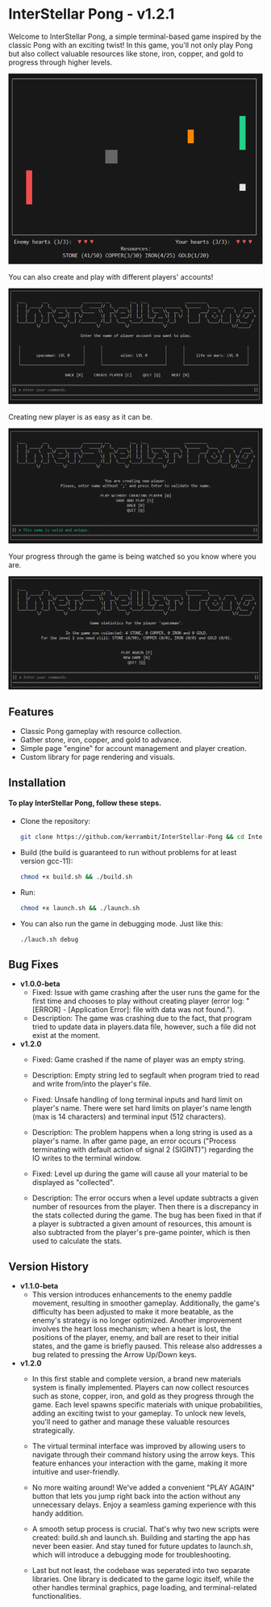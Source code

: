 # InterStellar Pong - v1.2.1

Welcome to InterStellar Pong, a simple terminal-based game inspired by the classic Pong with an exciting twist!
In this game, you'll not only play Pong but also collect valuable resources like stone, iron, copper, and gold to progress through higher levels.

![Gameplay](docs/InterstellarPongPIC1.png)

You can also create and play with different players' accounts!

![Players gallery](docs/InterstellarPongPIC2.png)

Creating new player is as easy as it can be.

![Creating new player](docs/InterstellarPongPIC3.png)

Your progress through the game is being watched so you know where you are.

![Game and player statistics](docs/InterstellarPongPIC4.png)


## Features

- Classic Pong gameplay with resource collection.
- Gather stone, iron, copper, and gold to advance.
- Simple page "engine" for account management and player creation.
- Custom library for page rendering and visuals.

## Installation

#### To play InterStellar Pong, follow these steps.

- Clone the repository:

   ```bash
   git clone https://github.com/kerrambit/InterStellar-Pong && cd InterStellar-Pong

- Build (the build is guaranteed to run without problems for at least version gcc-11):

   ```bash
   chmod +x build.sh && ./build.sh

- Run:

   ```bash
   chmod +x launch.sh && ./launch.sh
   
- You can also run the game in debugging mode. Just like this:
    ```bash
   ./lauch.sh debug
   ``` 


## Bug Fixes
- **v1.0.0-beta**
  - Fixed: Issue with game crashing after the user runs the game for the first time and chooses to play without creating player (error log: "[ERROR] - [Application Error]: file with data was not found.").
  - Description: The game was crashing due to the fact, that program tried to update data in players.data file, however, such a file did not exist at the moment.
- **v1.2.0**
  - Fixed: Game crashed if the name of player was an empty string.
  - Description: Empty string led to segfault when program tried to read and write from/into the player's file.

  - Fixed: Unsafe handling of long terminal inputs and hard limit on player's name. There were set hard limits on player's name length (max is 14 characters) and terminal input (512 characters).
  - Description: The problem happens when a long string is used as a player's name. In after game page, an error occurs ("Process terminating with default action of signal 2 (SIGINT)") regarding the IO writes to the terminal window.

  - Fixed: Level up during the game will cause all your material to be displayed as "collected".
  - Description: The error occurs when a level update subtracts a given number of resources from the player. Then there is a discrepancy in the stats collected during the game. The bug has been fixed in that if a player is subtracted a given amount of resources, this amount is also subtracted from the player's pre-game pointer, which is then used to calculate the stats.

## Version History
- **v1.1.0-beta**
  - This version introduces enhancements to the enemy paddle movement, resulting in smoother gameplay. Additionally, the game's difficulty has been adjusted to make it more beatable, as the enemy's strategy is no longer optimized. Another improvement involves the heart loss mechanism; when a heart is lost, the positions of the player, enemy, and ball are reset to their initial states, and the game is briefly paused. This release also addresses a bug related to pressing the Arrow Up/Down keys.
- **v1.2.0**
   - In this first stable and complete version, a brand new materials system is finally implemented. Players can now collect resources such as stone, copper, iron, and gold as they progress through the game. Each level spawns specific materials with unique probabilities, adding an exciting twist to your gameplay. To unlock new levels, you'll need to gather and manage these valuable resources strategically. 
    - The virtual terminal interface was improved by allowing users to navigate through their command history using the arrow keys. This feature enhances your interaction with the game, making it more intuitive and user-friendly.

    - No more waiting around! We've added a convenient "PLAY AGAIN" button that lets you jump right back into the action without any unnecessary delays. Enjoy a seamless gaming experience with this handy addition.

    - A smooth setup process is crucial. That's why two new scripts were created: build.sh and launch.sh. Building and starting the app has never been easier. And stay tuned for future updates to launch.sh, which will introduce a debugging mode for troubleshooting.

    - Last but not least, the codebase was seperated into two separate libraries. One library is dedicated to the game logic itself, while the other handles terminal graphics, page loading, and terminal-related functionalities.